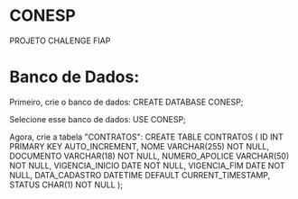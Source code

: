 # CONESP
 PROJETO CHALENGE FIAP

# Banco de Dados:

Primeiro, crie o banco de dados:
CREATE DATABASE CONESP;

Selecione esse banco de dados:
USE CONESP;

Agora, crie a tabela "CONTRATOS":
CREATE TABLE CONTRATOS (
    ID INT PRIMARY KEY AUTO_INCREMENT,
    NOME VARCHAR(255) NOT NULL,
    DOCUMENTO VARCHAR(18) NOT NULL, 
    NUMERO_APOLICE VARCHAR(50) NOT NULL, 
    VIGENCIA_INICIO DATE NOT NULL,
    VIGENCIA_FIM DATE NOT NULL,
    DATA_CADASTRO DATETIME DEFAULT CURRENT_TIMESTAMP, 
    STATUS CHAR(1) NOT NULL 
);
